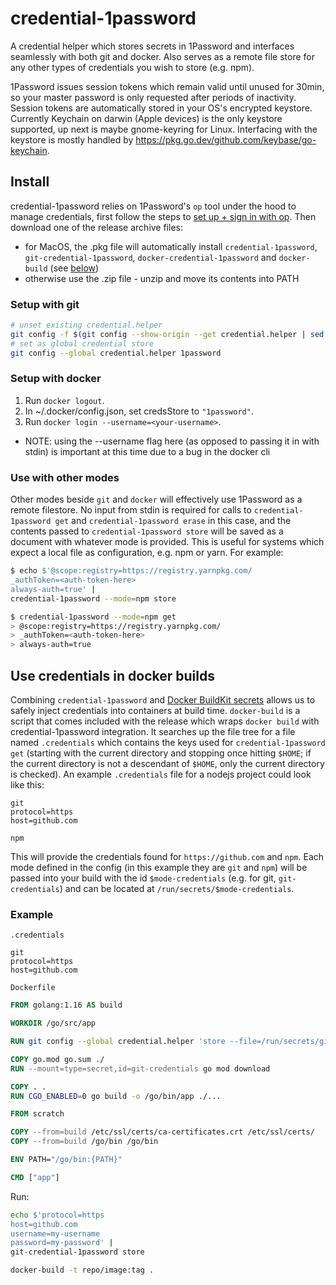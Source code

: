 # credential-1password

A credential helper which stores secrets in 1Password and interfaces seamlessly with both git and docker. Also serves as a remote file store for any other types of credentials you wish to store (e.g. npm).

1Password issues session tokens which remain valid until unused for 30min, so your master password is only requested after periods of inactivity. Session tokens are automatically stored in your OS's encrypted keystore. Currently Keychain on darwin (Apple devices) is the only keystore supported, up next is maybe gnome-keyring for Linux. Interfacing with the keystore is mostly handled by https://pkg.go.dev/github.com/keybase/go-keychain.

## Install
credential-1password relies on 1Password's `op` tool under the hood to manage credentials, first follow the steps to [set up + sign in with op](https://support.1password.com/command-line-getting-started). Then download one of the release archive files:
- for MacOS, the .pkg file will automatically install `credential-1password`, `git-credential-1password`, `docker-credential-1password` and `docker-build` (see [below](https://github.com/tlowerison/credential-1password/#use-credentials-in-docker-builds))
- otherwise use the .zip file - unzip and move its contents into PATH

### Setup with git
```sh
# unset existing credential.helper
git config -f $(git config --show-origin --get credential.helper | sed 's/file://' | sed 's/\t.*//') --unset credential.helper
# set as global credential store
git config --global credential.helper 1password
```

### Setup with docker
1. Run `docker logout`.
2. In ~/.docker/config.json, set credsStore to `"1password"`.
3. Run `docker login --username=<your-username>`.
  - NOTE: using the --username flag here (as opposed to passing it in with stdin) is important at this time due to a bug in the docker cli

### Use with other modes
Other modes beside `git` and `docker` will effectively use 1Password as a remote filestore. No input from stdin is required for calls to `credential-1password get` and `credential-1password erase` in this case, and the contents passed to `credential-1password store` will be saved as a document with whatever mode is provided. This is useful for systems which expect a local file as configuration, e.g. npm or yarn. For example:
```sh
$ echo $'@scope:registry=https://registry.yarnpkg.com/
_authToken=<auth-token-here>
always-auth=true' |
credential-1password --mode=npm store

$ credential-1password --mode=npm get
> @scope:registry=https://registry.yarnpkg.com/
> _authToken=<auth-token-here>
> always-auth=true
```

## Use credentials in docker builds
Combining `credential-1password` and [Docker BuildKit secrets](https://docs.docker.com/develop/develop-images/build_enhancements/#new-docker-build-secret-information) allows us to safely inject credentials into containers at build time. `docker-build` is a script that comes included with the release which wraps `docker build` with credential-1password integration. It searches up the file tree for a file named `.credentials` which contains the keys used for `credential-1password get` (starting with the current directory and stopping once hitting `$HOME`; if the current directory is not a descendant of `$HOME`, only the current directory is checked). An example `.credentials` file for a nodejs project could look like this:
```
git
protocol=https
host=github.com

npm
```

This will provide the credentials found for `https://github.com` and `npm`. Each mode defined in the config (in this example they are `git` and `npm`) will be passed into your build with the id `$mode-credentials` (e.g. for git, `git-credentials`) and can be located at `/run/secrets/$mode-credentials`.

### Example
`.credentials`
```
git
protocol=https
host=github.com
```

`Dockerfile`
```dockerfile
FROM golang:1.16 AS build

WORKDIR /go/src/app

RUN git config --global credential.helper 'store --file=/run/secrets/git-credentials'

COPY go.mod go.sum ./
RUN --mount=type=secret,id=git-credentials go mod download

COPY . .
RUN CGO_ENABLED=0 go build -o /go/bin/app ./...

FROM scratch

COPY --from=build /etc/ssl/certs/ca-certificates.crt /etc/ssl/certs/
COPY --from=build /go/bin /go/bin

ENV PATH="/go/bin:{PATH}"

CMD ["app"]
```

Run:
```sh
echo $'protocol=https
host=github.com
username=my-username
password=my-password' |
git-credential-1password store

docker-build -t repo/image:tag .
```
